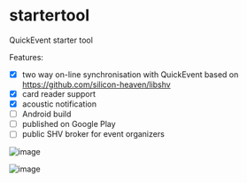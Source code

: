 # startertool
QuickEvent starter tool

Features:
* [x] two way on-line synchronisation with QuickEvent based on https://github.com/silicon-heaven/libshv
* [x] card reader support
* [x] acoustic notification
* [ ] Android build
* [ ] published on Google Play
* [ ] public SHV broker for event organizers

![image](https://github.com/Quick-Event/startertool/assets/4949019/567b9e53-2a55-4064-b6f7-0414cd69d329)

![image](https://github.com/Quick-Event/startertool/assets/4949019/3746c197-d03b-45b2-aadb-343579e35ad9)


